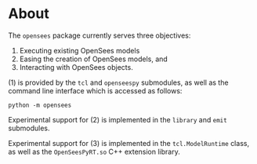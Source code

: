 # About

The `opensees` package currently serves three objectives:

1. Executing existing OpenSees models
2. Easing the creation of OpenSees models, and
3. Interacting with OpenSees objects.

(1) is provided by the `tcl` and `openseespy` submodules, as
well as the command line interface which is accessed as follows:
```shell
python -m opensees
```

Experimental support for (2) is implemented in the `library` and `emit` submodules.

Experimental support for (3) is implemented in the `tcl.ModelRuntime` class,
as well as the `OpenSeesPyRT.so` C++ extension library.

